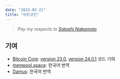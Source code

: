 ```yaml
---
date: "2023-03-21"
title: "비트코인"
---
```


> *Pay my respects to [Satoshi Nakamoto](https://bitcoin.org/bitcoin.pdf)*

## 기여

- [Bitcoin Core](https://github.com/bitcoin/bitcoin): [version 23.0](https://github.com/bitcoin/bitcoin/blob/master/doc/release-notes/release-notes-23.0.md), [version 24.0.1](https://github.com/bitcoin/bitcoin/blob/master/doc/release-notes/release-notes-24.0.1.md) 코드 기여
- [mempool.space](https://mempool.space/): 한국어 번역
- [Damus](https://github.com/damus-io/damus): 한국어 번역
